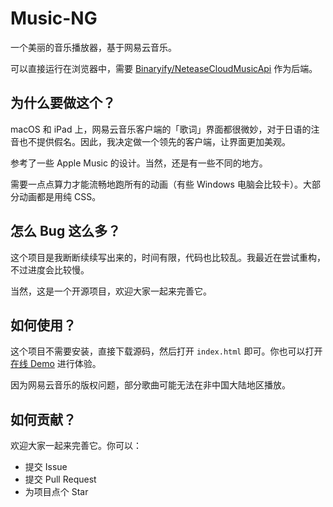 # Music-NG

一个美丽的音乐播放器，基于网易云音乐。

可以直接运行在浏览器中，需要 [Binaryify/NeteaseCloudMusicApi](https://github.com/Binaryify/NeteaseCloudMusicApi) 作为后端。

## 为什么要做这个？

macOS 和 iPad 上，网易云音乐客户端的「歌词」界面都很微妙，对于日语的注音也不提供假名。因此，我决定做一个领先的客户端，让界面更加美观。

参考了一些 Apple Music 的设计。当然，还是有一些不同的地方。

需要一点点算力才能流畅地跑所有的动画（有些 Windows 电脑会比较卡）。大部分动画都是用纯 CSS。

## 怎么 Bug 这么多？

这个项目是我断断续续写出来的，时间有限，代码也比较乱。我最近在尝试重构，不过进度会比较慢。

当然，这是一个开源项目，欢迎大家一起来完善它。

## 如何使用？

这个项目不需要安装，直接下载源码，然后打开 `index.html` 即可。你也可以打开 [在线 Demo](https://music.oimaster.cf) 进行体验。

因为网易云音乐的版权问题，部分歌曲可能无法在非中国大陆地区播放。

## 如何贡献？

欢迎大家一起来完善它。你可以：

  * 提交 Issue
  * 提交 Pull Request
  * 为项目点个 Star
